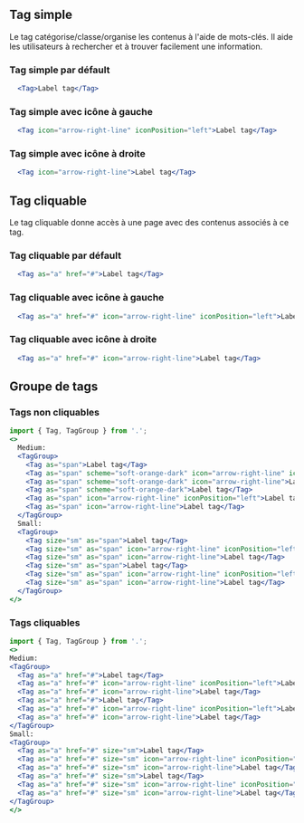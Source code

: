 ## Tag simple

Le tag catégorise/classe/organise les contenus à l'aide de mots-clés. Il aide les utilisateurs à rechercher et à trouver facilement une information.

### Tag simple par défault
```jsx
  <Tag>Label tag</Tag>
```
### Tag simple avec icône à gauche
```jsx
  <Tag icon="arrow-right-line" iconPosition="left">Label tag</Tag>
```
### Tag simple avec icône à droite
```jsx
  <Tag icon="arrow-right-line">Label tag</Tag>
```

## Tag cliquable

Le tag cliquable donne accès à une page avec des contenus associés à ce tag.

### Tag cliquable par défault
```jsx
  <Tag as="a" href="#">Label tag</Tag>
```
### Tag cliquable avec icône à gauche
```jsx
  <Tag as="a" href="#" icon="arrow-right-line" iconPosition="left">Label tag</Tag>
```
### Tag cliquable avec icône à droite
```jsx
  <Tag as="a" href="#" icon="arrow-right-line">Label tag</Tag>
```

## Groupe de tags

### Tags non cliquables
```jsx
import { Tag, TagGroup } from '.';
<>
  Medium:
  <TagGroup>
    <Tag as="span">Label tag</Tag>
    <Tag as="span" scheme="soft-orange-dark" icon="arrow-right-line" iconPosition="left">Label tag</Tag>
    <Tag as="span" scheme="soft-orange-dark" icon="arrow-right-line">Label tag</Tag>
    <Tag as="span" scheme="soft-orange-dark">Label tag</Tag>
    <Tag as="span" icon="arrow-right-line" iconPosition="left">Label tag</Tag>
    <Tag as="span" icon="arrow-right-line">Label tag</Tag>
  </TagGroup>
  Small:
  <TagGroup>
    <Tag size="sm" as="span">Label tag</Tag>
    <Tag size="sm" as="span" icon="arrow-right-line" iconPosition="left">Label tag</Tag>
    <Tag size="sm" as="span" icon="arrow-right-line">Label tag</Tag>
    <Tag size="sm" as="span">Label tag</Tag>
    <Tag size="sm" as="span" icon="arrow-right-line" iconPosition="left">Label tag</Tag>
    <Tag size="sm" as="span" icon="arrow-right-line">Label tag</Tag>
  </TagGroup>
</>
```

### Tags cliquables
```jsx
import { Tag, TagGroup } from '.';
<>
Medium:
<TagGroup>
  <Tag as="a" href="#">Label tag</Tag>
  <Tag as="a" href="#" icon="arrow-right-line" iconPosition="left">Label tag</Tag>
  <Tag as="a" href="#" icon="arrow-right-line">Label tag</Tag>
  <Tag as="a" href="#">Label tag</Tag>
  <Tag as="a" href="#" icon="arrow-right-line" iconPosition="left">Label tag</Tag>
  <Tag as="a" href="#" icon="arrow-right-line">Label tag</Tag>
</TagGroup>
Small:
<TagGroup>
  <Tag as="a" href="#" size="sm">Label tag</Tag>
  <Tag as="a" href="#" size="sm" icon="arrow-right-line" iconPosition="left">Label tag</Tag>
  <Tag as="a" href="#" size="sm" icon="arrow-right-line">Label tag</Tag>
  <Tag as="a" href="#" size="sm">Label tag</Tag>
  <Tag as="a" href="#" size="sm" icon="arrow-right-line" iconPosition="left">Label tag</Tag>
  <Tag as="a" href="#" size="sm" icon="arrow-right-line">Label tag</Tag>
</TagGroup>
</>
```
